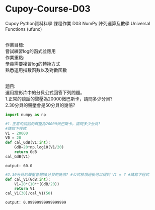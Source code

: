 # Cupoy-Course-D03
Cupoy Python資料科學 課程作業 D03 NumPy 陣列運算及數學 Universal Functions (ufunc)</br>
</br>

作業目標:  
嘗試練習log的函式並應用  
作業重點:  
學員需要複習log的轉換方式  
熟悉運用指數函數以及對數函數  
</br>  

題目:  
運用投影片中的分貝公式回答下列問題。  
1.正常的談話的聲壓為20000微巴斯卡，請問多少分貝?  
2.30分貝的聲壓會是50分貝的幾倍?  

```py
import numpy as np
```

```py
#1.正常的談話的聲壓為20000微巴斯卡，請問多少分貝?
#請寫下程式
V1 = 20000
V0 = 20
def cal_GdB(V1:int):
    GdB=20*np.log10(V1/20)
    return GdB
cal_GdB(V1)
```
```
output: 60.0
```

```py
#2.30分貝的聲壓會是50分貝的幾倍? #公式移項過後可以得到 V1 = ? #請寫下程式
def cal_V1(GdB:int):
    V1=20*(10**(GdB/20))
    return V1
cal_V1(30)/cal_V1(50)
```
```
output: 0.09999999999999999
```
